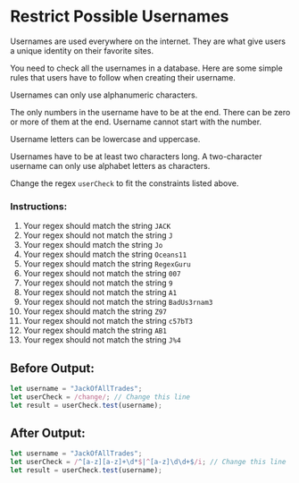 # Restrict Possible Usernames

Usernames are used everywhere on the internet. They are what give users a unique identity on their favorite sites.

You need to check all the usernames in a database. Here are some simple rules that users have to follow when creating their username.

Usernames can only use alphanumeric characters.

The only numbers in the username have to be at the end. There can be zero or more of them at the end. Username cannot start with the number.

Username letters can be lowercase and uppercase.

Usernames have to be at least two characters long. A two-character username can only use alphabet letters as characters.

Change the regex `userCheck` to fit the constraints listed above.

### Instructions:
1. Your regex should match the string `JACK`
2. Your regex should not match the string `J`
3. Your regex should match the string `Jo`
4. Your regex should match the string `Oceans11`
5. Your regex should match the string `RegexGuru`
6. Your regex should not match the string `007`
7. Your regex should not match the string `9`
8. Your regex should not match the string `A1`
9. Your regex should not match the string `BadUs3rnam3`
10. Your regex should match the string `Z97`
11. Your regex should not match the string `c57bT3`
12. Your regex should match the string `AB1`
13. Your regex should not match the string `J%4`

## Before Output:
```javascript
let username = "JackOfAllTrades";
let userCheck = /change/; // Change this line
let result = userCheck.test(username);
```

## After Output:
```javascript
let username = "JackOfAllTrades";
let userCheck = /^[a-z][a-z]+\d*$|^[a-z]\d\d+$/i; // Change this line
let result = userCheck.test(username);
```